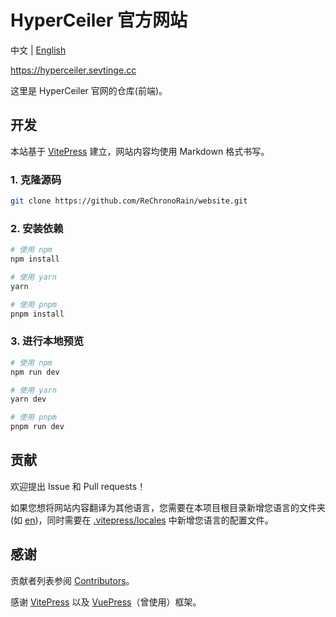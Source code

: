 # HyperCeiler 官方网站

中文 | [English](/README_en.md)

https://hyperceiler.sevtinge.cc

这里是 HyperCeiler 官网的仓库(前端)。

## 开发

本站基于 [VitePress](https://vitepress.dev) 建立，网站内容均使用 Markdown 格式书写。

### 1. 克隆源码

```bash
git clone https://github.com/ReChronoRain/website.git
```

### 2. 安装依赖

```bash
# 使用 npm
npm install

# 使用 yarn
yarn

# 使用 pnpm
pnpm install
```

### 3. 进行本地预览

```bash
# 使用 npm
npm run dev

# 使用 yarn
yarn dev

# 使用 pnpm
pnpm run dev
```

## 贡献

欢迎提出 Issue 和 Pull requests！

如果您想将网站内容翻译为其他语言，您需要在本项目根目录新增您语言的文件夹 (如 [en](/en))，同时需要在 [.vitepress/locales](/.vitepress/locales) 中新增您语言的配置文件。

## 感谢

贡献者列表参阅 [Contributors](https://github.com/ReChronoRain/website/graphs/contributors)。

感谢 [VitePress](https://vitepress.dev) 以及 [VuePress](https://v2.vuepress.vuejs.org)（曾使用）框架。
